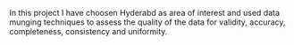 In this project I have choosen Hyderabd as area of interest and used data munging techniques to assess the quality of the data for validity, accuracy, completeness, consistency and uniformity.
